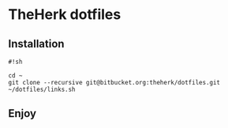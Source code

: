 TheHerk dotfiles
================

Installation
------------

```
#!sh

cd ~
git clone --recursive git@bitbucket.org:theherk/dotfiles.git
~/dotfiles/links.sh
```

Enjoy
---